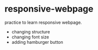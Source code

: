 # responsive-webpage

practice to learn responsive webpage. 

- changing structure
- changing font size
- adding hamburger button
